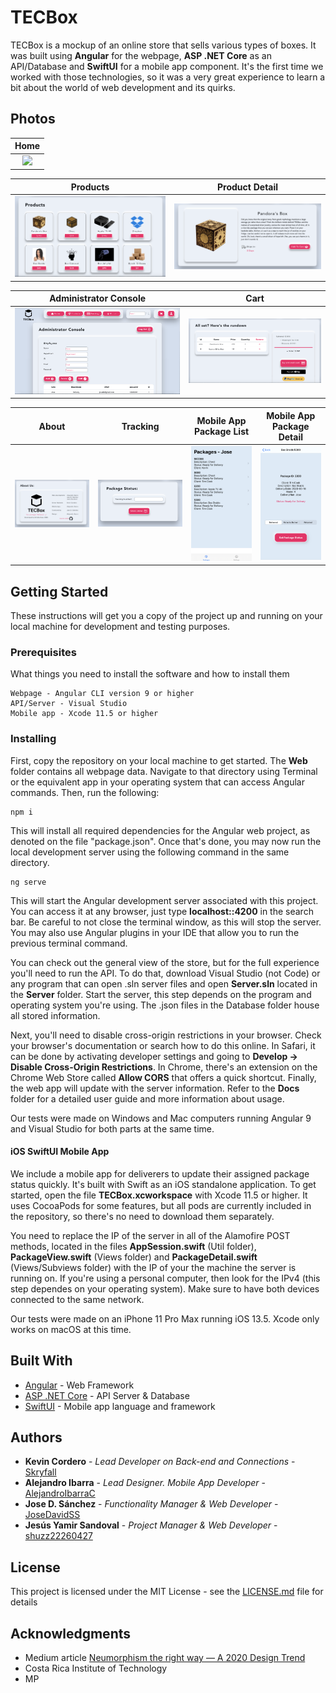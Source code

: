
# TECBox

TECBox is a mockup of an online store that sells various types of boxes. It was built using **Angular** for the webpage,  **ASP .NET Core** as an API/Database and **SwiftUI** for a mobile app component. It's the first time we worked with those technologies, so it was a very great experience to learn a bit about the world of web development and its quirks.

## Photos

Home                  |
:-------------------------:|
![](Docs/readme-images/r1.png)|

Products                        |Product Detail                      |
:------------------------------:|:------------------------------:
![](Docs/readme-images/r3.png)  |  ![](Docs/readme-images/r4.png)

Administrator Console                       |Cart              |
:-------------------------:|:-------------------------:
![](Docs/readme-images/r2.png)  |  ![](Docs/readme-images/r5.png)

About                       |Tracking              | Mobile App Package List         |Mobile App Package Detail |
:-------------------------:|:-------------------------:|:-------------------------:|:-------------------------:
![](Docs/readme-images/r8.png)  |  ![](Docs/readme-images/r9.png) | ![](Docs/readme-images/r6.jpg)  |  ![](Docs/readme-images/r7.jpg)

## Getting Started

These instructions will get you a copy of the project up and running on your local machine for development and testing purposes.

### Prerequisites

What things you need to install the software and how to install them

```
Webpage - Angular CLI version 9 or higher
API/Server - Visual Studio
Mobile app - Xcode 11.5 or higher
```

### Installing

First, copy the repository on your local machine to get started. The **Web** folder contains all webpage data. Navigate to that directory using Terminal or the equivalent app in your operating system that can access Angular commands. Then, run the following:

```
npm i
```

This will install all required dependencies for the Angular web project, as denoted on the file "package.json". Once that's done, you may now run the local development server using the following command in the same directory.

```
ng serve
```

This will start the Angular development server associated with this project. You can access it at any browser, just type **localhost::4200** in the search bar. Be careful to not close the terminal window, as this will stop the server. You may also use Angular plugins in your IDE that allow you to run the previous terminal command. 

You can check out the general view of the store, but for the full experience you'll need to run the API. To do that, download Visual Studio (not Code) or any program that can open .sln server files and open **Server.sln** located in the **Server** folder. Start the server, this step depends on the program and operating system you're using. The .json files in the Database folder house all stored information.

Next, you'll need to disable cross-origin restrictions in your browser. Check your browser's documentation or search how to do this online. 
In Safari, it can be done by activating developer settings and going to **Develop -> Disable Cross-Origin Restrictions**.
In Chrome, there's an extension on the Chrome Web Store called **Allow CORS** that offers a quick shortcut.
Finally, the web app will update with the server information. Refer to the **Docs** folder for a detailed user guide and more information about usage.

Our tests were made on Windows and Mac computers running Angular 9 and Visual Studio for both parts at the same time.

#### iOS SwiftUI Mobile App

We include a mobile app for deliverers to update their assigned package status quickly. It's built with Swift as an iOS standalone application. To get started, open the file **TECBox.xcworkspace** with Xcode 11.5 or higher. It uses CocoaPods for some features, but all pods are currently included in the repository, so there's no need to download them separately.

You need to replace the IP of the server in all of the Alamofire POST methods, located in the files **AppSession.swift** (Util folder), **PackageView.swift** (Views folder) and **PackageDetail.swift** (Views/Subviews folder) with the IP of your the machine the server is running on. If you're using a personal computer, then look for the IPv4 (this step dependes on your operating system). Make sure to have both devices connected to the same network.

Our tests were made on an iPhone 11 Pro Max running iOS 13.5. Xcode only works on macOS at this time.

## Built With

* [Angular](https://angular.io) - Web Framework
* [ASP .NET Core](https://docs.microsoft.com/en-us/aspnet/core/?view=aspnetcore-3.1) - API Server & Database
* [SwiftUI](https://swift.org) - Mobile app language and framework


## Authors

* **Kevin Cordero** - *Lead Developer on Back-end and Connections* - [Skryfall](https://github.com/Skryfall)
* **Alejandro Ibarra** - *Lead Designer. Mobile App Developer* - [AlejandroIbarraC](https://github.com/AlejandroIbarraC)
* **Jose D. Sánchez** - *Functionality Manager & Web Developer* - [JoseDavidSS](https://github.com/JoseDavidSS)
* **Jesús Yamir Sandoval** - *Project Manager & Web Developer* - [shuzz22260427](https://github.com/shuzz22260427)

## License

This project is licensed under the MIT License - see the [LICENSE.md](LICENSE.md) file for details

## Acknowledgments

* Medium article [Neumorphism the right way — A 2020 Design Trend ](https://medium.com/@artofofiare/neumorphism-the-right-way-a-2020-design-trend-386e6a09040a)
* Costa Rica Institute of Technology
* MP
```
